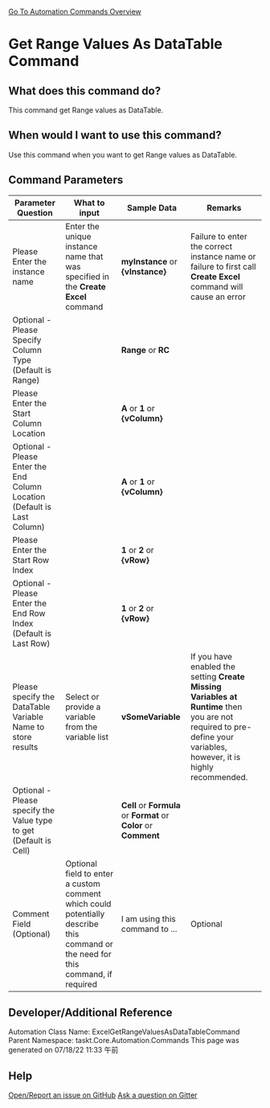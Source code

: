 <!--TITLE: Get Range Values As DataTable Command -->
<!-- SUBTITLE: a command in the Excel Commands group. -->
[Go To Automation Commands Overview](/automation-commands.md)


# Get Range Values As DataTable Command


## What does this command do?
This command get Range values as DataTable.


## When would I want to use this command?
Use this command when you want to get Range values as DataTable.


## Command Parameters
| Parameter Question   	| What to input  	|  Sample Data 	| Remarks  	|
| ---                    | ---               | ---           | ---       |
|Please Enter the instance name|Enter the unique instance name that was specified in the **Create Excel** command|**myInstance** or **{vInstance}**|Failure to enter the correct instance name or failure to first call **Create Excel** command will cause an error|
|Optional - Please Specify Column Type (Default is Range)||**Range** or **RC**||
|Please Enter the Start Column Location||**A** or **1** or **{vColumn}**||
|Optional - Please Enter the End Column Location (Default is Last Column)||**A** or **1** or **{vColumn}**||
|Please Enter the Start Row Index||**1** or **2** or **{vRow}**||
|Optional - Please Enter the End Row Index (Default is Last Row)||**1** or **2** or **{vRow}**||
|Please specify the DataTable Variable Name to store results|Select or provide a variable from the variable list|**vSomeVariable**|If you have enabled the setting **Create Missing Variables at Runtime** then you are not required to pre-define your variables, however, it is highly recommended.|
|Optional - Please specify the Value type to get (Default is Cell)||**Cell** or **Formula** or **Format** or **Color** or **Comment**||
|Comment Field (Optional)|Optional field to enter a custom comment which could potentially describe this command or the need for this command, if required|I am using this command to ...|Optional|




















## Developer/Additional Reference
Automation Class Name: ExcelGetRangeValuesAsDataTableCommand
Parent Namespace: taskt.Core.Automation.Commands
This page was generated on 07/18/22 11:33 午前


## Help
[Open/Report an issue on GitHub](https://github.com/saucepleez/taskt/issues/new)
[Ask a question on Gitter](https://gitter.im/taskt-rpa/Lobby)
